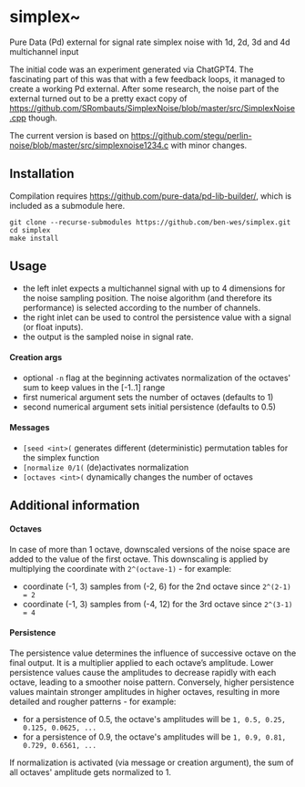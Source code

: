 # simplex~
Pure Data (Pd) external for signal rate simplex noise with 1d, 2d, 3d and 4d multichannel input

The initial code was an experiment generated via ChatGPT4. The fascinating part of this was that with a few feedback loops, it managed to create a working Pd external. After some research, the noise part of the external turned out to be a pretty exact copy of https://github.com/SRombauts/SimplexNoise/blob/master/src/SimplexNoise.cpp though.

The current version is based on https://github.com/stegu/perlin-noise/blob/master/src/simplexnoise1234.c with minor changes.

## Installation
Compilation requires https://github.com/pure-data/pd-lib-builder/, which is included as a submodule here.
~~~
git clone --recurse-submodules https://github.com/ben-wes/simplex.git
cd simplex
make install
~~~

## Usage
* the left inlet expects a multichannel signal with up to 4 dimensions for the noise sampling position. The noise algorithm (and therefore its performance) is selected according to the number of channels.
* the right inlet can be used to control the persistence value with a signal (or float inputs).
* the output is the sampled noise in signal rate.

#### Creation args
* optional `-n` flag at the beginning activates normalization of the octaves' sum to keep values in the [-1..1] range
* first numerical argument sets the number of octaves (defaults to 1)
* second numerical argument sets initial persistence (defaults to 0.5) 

#### Messages
* `[seed <int>(` generates different (deterministic) permutation tables for the simplex function
* `[normalize 0/1(` (de)activates normalization
* `[octaves <int>(` dynamically changes the number of octaves

## Additional information
#### Octaves
In case of more than 1 octave, downscaled versions of the noise space are added to the value of the first octave. This downscaling is applied by multiplying the coordinate with `2^(octave-1)` - for example:
* coordinate (-1, 3) samples from (-2, 6) for the 2nd octave since `2^(2-1) = 2`
* coordinate (-1, 3) samples from (-4, 12) for the 3rd octave since `2^(3-1) = 4`

#### Persistence
The persistence value determines the influence of successive octave on the final output. It is a multiplier applied to each octave’s amplitude. Lower persistence values cause the amplitudes to decrease rapidly with each octave, leading to a smoother noise pattern. Conversely, higher persistence values maintain stronger amplitudes in higher octaves, resulting in more detailed and rougher patterns - for example:
* for a persistence of 0.5, the octave's amplitudes will be `1, 0.5, 0.25, 0.125, 0.0625, ...`
* for a persistence of 0.9, the octave's amplitudes will be `1, 0.9, 0.81, 0.729, 0.6561, ...`

If normalization is activated (via message or creation argument), the sum of all octaves' amplitude gets normalized to 1.
